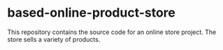 # based-online-product-store
This repository contains the source code for an online store project. The store sells a variety of products.
